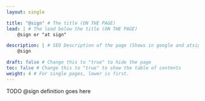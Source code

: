 ```yaml
---
layout: single

title: "@sign" # The title (ON THE PAGE)
lead: | # The lead below the title (ON THE PAGE)
    @sign or "at sign"

description: | # SEO Description of the page (Shows in google and atsign.dev search)
    @sign

draft: false # Change this to "true" to hide the page
toc: false # Change this to "true" to show the table of contents
weight: 4 # For single pages, lower is first.
---
```


TODO @sign definition goes here
